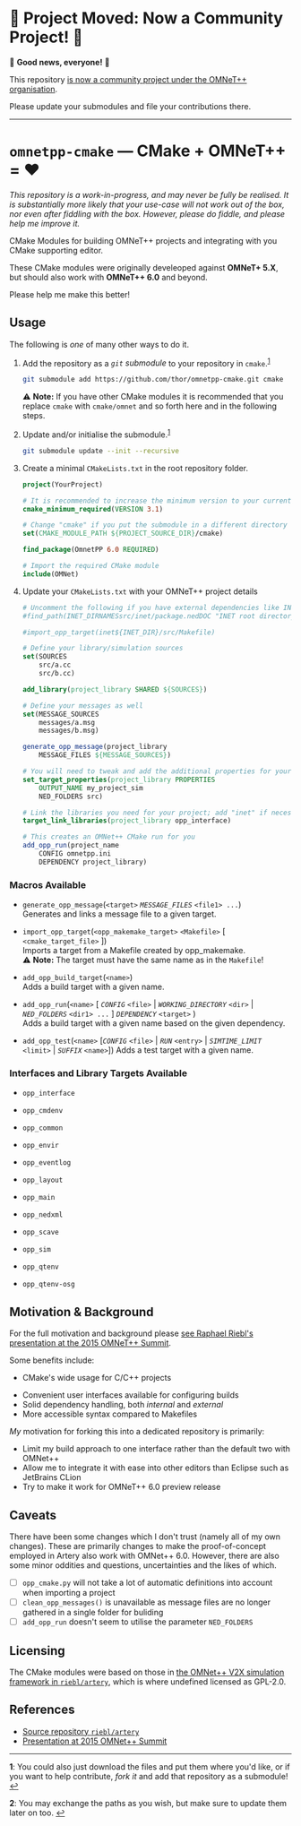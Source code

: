 # 🛑 Project Moved: Now a Community Project! 🛑

🌟 **Good news, everyone!** 🌟

This repository [is now a community project under the OMNeT++ organisation](https://github.com/omnetpp/cmake).

Please update your submodules and file your contributions there.

---

`omnetpp-cmake` — CMake + OMNeT++ = ❤
======================================

*This repository is a work-in-progress, and may never be fully be realised. It is substantially more likely that your use-case will not work out of the box, nor even after fiddling with the box. However, please do fiddle, and please help me improve it.*

CMake Modules for building OMNeT++ projects and integrating with you CMake supporting editor.

These CMake modules were originally develeoped against **OMNeT+ 5.X**, but should also work with **OMNeT++ 6.0** and beyond.

Please help me make this better!

Usage
-----

The following is *one* of many other ways to do it.

1.	Add the repository as a *`git` submodule* to your repository in `cmake`.<sup id="a1">[1](#f1)</sup>

    ```sh
    git submodule add https://github.com/thor/omnetpp-cmake.git cmake
    ```

    ⚠ **Note:** If you have other CMake modules it is recommended that you replace `cmake` with `cmake/omnet` and so forth here and in the following steps.

2.  Update and/or initialise the submodule.<sup id="a2">[1](#f2)</sup>

    ```sh
    git submodule update --init --recursive
    ```

3.  Create a minimal `CMakeLists.txt` in the root repository folder.


    ```cmake
    project(YourProject)

    # It is recommended to increase the minimum version to your current
    cmake_minimum_required(VERSION 3.1)

    # Change "cmake" if you put the submodule in a different directory
    set(CMAKE_MODULE_PATH ${PROJECT_SOURCE_DIR}/cmake)

    find_package(OmnetPP 6.0 REQUIRED)

    # Import the required CMake module
    include(OMNet)
    ```

4.  Update your `CMakeLists.txt` with your OMNeT++ project details

    ```cmake
    # Uncomment the following if you have external dependencies like INET
    #find_path(INET_DIRNAMESsrc/inet/package.nedDOC "INET root directory")

    #import_opp_target(inet${INET_DIR}/src/Makefile)

    # Define your library/simulation sources
    set(SOURCES
        src/a.cc
        src/b.cc)

    add_library(project_library SHARED ${SOURCES})

    # Define your messages as well
    set(MESSAGE_SOURCES
        messages/a.msg
        messages/b.msg)

    generate_opp_message(project_library
        MESSAGE_FILES ${MESSAGE_SOURCES})

    # You will need to tweak and add the additional properties for your project
    set_target_properties(project_library PROPERTIES
        OUTPUT_NAME my_project_sim
        NED_FOLDERS src)

    # Link the libraries you need for your project; add "inet" if necessary
    target_link_libraries(project_library opp_interface)

    # This creates an OMNet++ CMake run for you
    add_opp_run(project_name 
        CONFIG omnetpp.ini 
        DEPENDENCY project_library)
    ```


### Macros Available

- `generate_opp_message`(`<target>` *`MESSAGE_FILES`* `<file1> ...`)  
  Generates and links a message file to a given target.

- `import_opp_target`(`<opp_makemake_target>` `<Makefile>` [ `<cmake_target_file>` ])  
  Imports a target from a Makefile created by opp_makemake.  
  ⚠ **Note:** The target must have the same name as in the `Makefile`!

- `add_opp_build_target`(`<name>`)  
  Adds a build target with a given name.

- `add_opp_run`(`<name>` [ *`CONFIG`* `<file>` | *`WORKING_DIRECTORY`* `<dir>` | *`NED_FOLDERS`* `<dir1> ...` ] *`DEPENDENCY`* `<target>` )  
  Adds a build target with a given name based on the given dependency.

- `add_opp_test`(`<name>` [*`CONFIG`* `<file>` | *`RUN`* `<entry>` | *`SIMTIME_LIMIT`* `<limit>` | *`SUFFIX`* `<name>`])
  Adds a test target with a given name.

### Interfaces and Library Targets Available

- `opp_interface`

- `opp_cmdenv`
- `opp_common`
- `opp_envir`
- `opp_eventlog`
- `opp_layout`
- `opp_main`
- `opp_nedxml`
- `opp_scave`
- `opp_sim`
- `opp_qtenv`
- `opp_qtenv-osg`


Motivation & Background
-----------------------

For the full motivation and background please [see Raphael Riebl's presentation at the 2015 OMNeT++ Summit][summit-presentation].

Some benefits include:

* CMake's wide usage for C/C++ projects
- Convenient user interfaces available for configuring builds
- Solid dependency handling, both *internal* and *external*
- More accessible syntax compared to Makefiles

*My* motivation for forking this into a dedicated repository is primarily:

* Limit my build approach to one interface rather than the default two with OMNet++
* Allow me to integrate it with ease into other editors than Eclipse such as JetBrains CLion
* Try to make it work for OMNeT++ 6.0 preview release

Caveats
-------

There have been some changes which I don't trust (namely all of my own changes).
These are primarily changes to make the proof-of-concept employed in Artery also work with OMNet++ 6.0.
However, there are also some minor oddities and questions, uncertainties and the likes of which.

- [ ] `opp_cmake.py` will not take a lot of automatic definitions into account when importing a project
- [ ] `clean_opp_messages()` is unavailable as message files are no longer gathered in a single folder for buliding
- [ ] `add_opp_run` doesn't seem to utilise the parameter `NED_FOLDERS`

Licensing
---------

The CMake modules were based on those in [the OMNet++ V2X simulation framework in `riebl/artery`][artery], which is where undefined licensed as GPL-2.0.

References
----------

- [Source repository `riebl/artery`][artery]
- [Presentation at 2015 OMNet++ Summit][summit-presentation]


[artery]: https://github.com/riebl/artery
[artery_checkout]: https://github.com/riebl/artery/tree/a4e013af70d2b5c3223492a518afb57fb92a7a8d/cmake
[summit-presentation]: https://summit.omnetpp.org/archive/2015/assets/pdf/OMNET-2015-17-Slides.pdf

---

<b id="f1">1</b>: You could also just download the files and put them where you'd like, or if you want to help contribute, *fork it* and add that repository as a submodule! [↩](#a1)

<b id="f2">2</b>: You may exchange the paths as you wish, but make sure to update them later on too. [↩](#a2)
